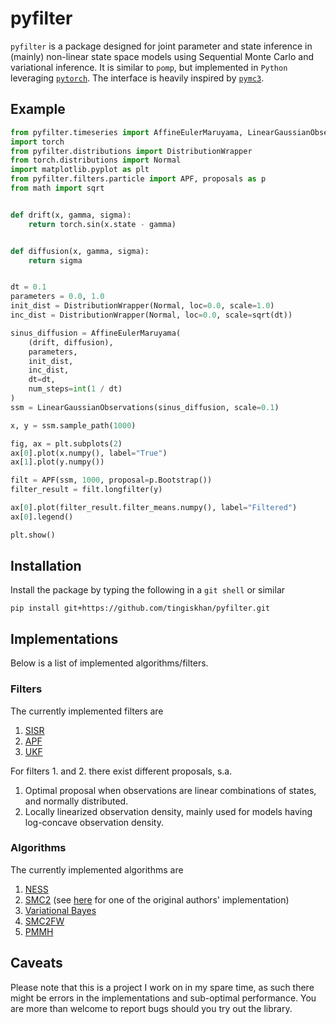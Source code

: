 # pyfilter
`pyfilter` is a package designed for joint parameter and state inference in (mainly) non-linear state space models using
Sequential Monte Carlo and variational inference. It is similar to `pomp`, but implemented in `Python` leveraging
[`pytorch`](https://pytorch.org/). The interface is heavily inspired by [`pymc3`](https://github.com/pymc-devs/pymc3). 

## Example
```python
from pyfilter.timeseries import AffineEulerMaruyama, LinearGaussianObservations
import torch
from pyfilter.distributions import DistributionWrapper
from torch.distributions import Normal
import matplotlib.pyplot as plt
from pyfilter.filters.particle import APF, proposals as p
from math import sqrt


def drift(x, gamma, sigma):
    return torch.sin(x.state - gamma)


def diffusion(x, gamma, sigma):
    return sigma


dt = 0.1
parameters = 0.0, 1.0
init_dist = DistributionWrapper(Normal, loc=0.0, scale=1.0)
inc_dist = DistributionWrapper(Normal, loc=0.0, scale=sqrt(dt))

sinus_diffusion = AffineEulerMaruyama(
    (drift, diffusion),
    parameters,
    init_dist,
    inc_dist,
    dt=dt,
    num_steps=int(1 / dt)
)
ssm = LinearGaussianObservations(sinus_diffusion, scale=0.1)

x, y = ssm.sample_path(1000)

fig, ax = plt.subplots(2)
ax[0].plot(x.numpy(), label="True")
ax[1].plot(y.numpy())

filt = APF(ssm, 1000, proposal=p.Bootstrap())
filter_result = filt.longfilter(y)

ax[0].plot(filter_result.filter_means.numpy(), label="Filtered")
ax[0].legend()

plt.show()
```

## Installation
Install the package by typing the following in a `git shell` or similar
```
pip install git+https://github.com/tingiskhan/pyfilter.git
```

## Implementations
Below is a list of implemented algorithms/filters.

### Filters
The currently implemented filters are
1. [SISR](https://en.wikipedia.org/wiki/Particle_filter)
2. [APF](https://en.wikipedia.org/wiki/Auxiliary_particle_filter)
3. [UKF](https://www.seas.harvard.edu/courses/cs281/papers/unscented.pdf)

For filters 1. and 2. there exist different proposals, s.a.
1. Optimal proposal when observations are linear combinations of states, and normally distributed.
2. Locally linearized observation density, mainly used for models having log-concave observation density.

### Algorithms
The currently implemented algorithms are
1. [NESS](https://arxiv.org/abs/1308.1883)
2. [SMC2](https://arxiv.org/abs/1101.1528) (see [here](https://github.com/nchopin/particles) for one of the original authors' implementation)
3. [Variational Bayes](https://en.wikipedia.org/wiki/Variational_Bayesian_methods)
4. [SMC2FW](https://arxiv.org/pdf/1503.00266.pdf)
5. [PMMH](https://www.stats.ox.ac.uk/~doucet/andrieu_doucet_holenstein_PMCMC.pdf)

## Caveats
Please note that this is a project I work on in my spare time, as such there might be errors in the implementations and
sub-optimal performance. You are more than welcome to report bugs should you try out the library.

